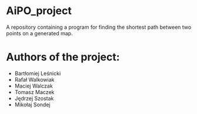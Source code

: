 # AiPO_project
A repository containing a program for finding the shortest path between two points on a generated map.

# Authors of the project:
- Bartłomiej Leśnicki
- Rafał Walkowiak
- Maciej Walczak
- Tomasz Maczek
- Jędrzej Szostak
- Mikołaj Sondej
